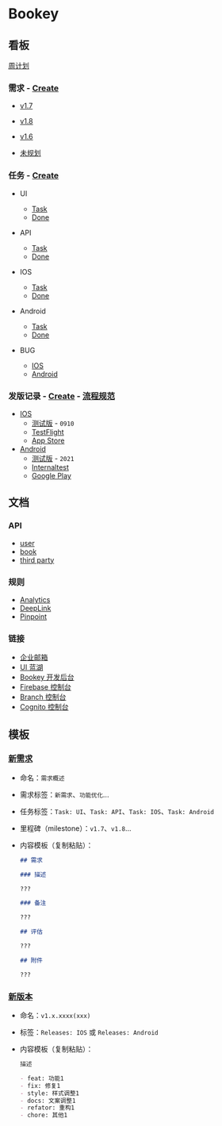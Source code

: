 # Bookey

## 看板

[周计划](https://github.com/bookey-dev/bookey.requirement/issues?q=is%3Aopen+is%3Aissue+label%3A%E5%91%A8%E8%AE%A1%E5%88%92)

### 需求 - [Create](#新需求)

- [v1.7](https://github.com/bookey-dev/bookey.requirement/projects/12)
- [v1.8](https://github.com/bookey-dev/bookey.requirement/projects/13)
- [v1.6](https://github.com/bookey-dev/bookey.requirement/projects/11)

- [未规划](https://github.com/bookey-dev/bookey.requirement/issues?q=is%3Aopen+is%3Aissue+no%3Amilestone)

### 任务 - [Create](#新任务)

- UI
  - [Task](https://github.com/bookey-dev/bookey.requirement/issues?q=is%3Aopen+is%3Aissue+label%3A%22Task%3A+UI%22+-label%3A%22Done%3A+UI%22)
  - [Done](https://github.com/bookey-dev/bookey.requirement/issues?q=is%3Aopen+is%3Aissue+label%3A%22Done%3A+UI%22)

- API
  - [Task](https://github.com/bookey-dev/bookey.requirement/issues?q=is%3Aopen+is%3Aissue+label%3A%22Task%3A+API%22+-label%3A%22Done%3A+API%22)
  - [Done](https://github.com/bookey-dev/bookey.requirement/issues?q=is%3Aopen+is%3Aissue+label%3A%22Done%3A+API%22)

- IOS
  - [Task](https://github.com/bookey-dev/bookey.requirement/issues?q=is%3Aopen+is%3Aissue+label%3A%22Task%3A+IOS%22+-label%3A%22Done%3A+IOS%22)
  - [Done](https://github.com/bookey-dev/bookey.requirement/issues?q=is%3Aopen+is%3Aissue+label%3A%22Done%3A+IOS%22)

- Android
  - [Task](https://github.com/bookey-dev/bookey.requirement/issues?q=is%3Aopen+is%3Aissue+label%3A%22Task%3A+Android%22+-label%3A%22Done%3A+Android%22)
  - [Done](https://github.com/bookey-dev/bookey.requirement/issues?q=is%3Aopen+is%3Aissue+label%3A%22Done%3A+Android%22)

- BUG
  - [IOS](https://github.com/bookey-dev/bookey.requirement/issues?q=is%3Aopen+is%3Aissue+label%3A%22Bug%3A+IOS%22)
  - [Android](https://github.com/bookey-dev/bookey.requirement/issues?q=is%3Aopen+is%3Aissue+label%3A%22Bug%3A+Android%22)

### 发版记录 - [Create](#新版本) - [流程规范](docs/process-specification.md#版本发布)

- [IOS](https://github.com/bookey-dev/bookey.requirement/issues?q=is%3Aissue+label%3AReleases%EF%BC%9AIOS)
  - [测试版](https://www.pgyer.com/o9So) - `0910`
  - [TestFlight](https://apps.apple.com/cn/app/testflight/id899247664)
  - [App Store](https://apps.apple.com/cn/app/id1490069864)
- [Android](https://github.com/bookey-dev/bookey.requirement/issues?q=is%3Aissue+label%3AReleases%EF%BC%9AAndroid+)
  - [测试版](https://www.pgyer.com/C5re) - `2021`
  - [Internaltest](https://play.google.com/apps/internaltest/4700196513230198982)
  - [Google Play](https://play.google.com/store/apps/details?id=app.bookey)

## 文档

### API

- [user](https://dev.bookey.app:8081/swagger-ui.html)
- [book](https://dev.bookey.app:8082/swagger-ui.html)
- [third party](https://dev.bookey.app:8083/swagger-ui.html)

### 规则

- [Analytics](https://github.com/bookey-dev/bookey.docs/wiki/Analytics)
- [DeepLink](https://github.com/bookey-dev/bookey.docs/wiki/DeepLink)
- [Pinpoint](https://github.com/bookey-dev/bookey.docs/wiki/Pinpoint)

### 链接

- [企业邮箱](https://exmail.qq.com/login)
- [UI 蓝湖](https://lanhuapp.com/web/#/item?tid=5a7e615e-5e48-4932-8c33-c7e5075107ea)
- [Bookey 开发后台](https://dev.bookey.app/sys/Home)
- [Firebase 控制台](https://console.firebase.google.com/project/helpful-topic-261709/overview)
- [Branch 控制台](https://dashboard.branch.io)
- [Cognito 控制台](https://us-west-2.console.aws.amazon.com/cognito/users/?region=us-west-2#)

## 模板

### [新需求](https://github.com/bookey-dev/bookey.requirement/issues/new/choose)

- 命名：`需求概述`
- 需求标签：`新需求`、`功能优化`...
- 任务标签：`Task: UI`、`Task: API`、`Task: IOS`、`Task: Android`
- 里程碑（milestone）：`v1.7`、`v1.8`...
- 内容模板（复制粘贴）：

  ```md
  ## 需求

  ### 描述

  ???

  ### 备注

  ???

  ## 评估

  ???

  ## 附件

  ???

  ```

### [新版本](https://github.com/bookey-dev/bookey.requirement/issues/new/choose)

- 命名：`v1.x.xxxx(xxx)`
- 标签：`Releases: IOS` 或 `Releases: Android`
- 内容模板（复制粘贴）：

   ```md
   描述

   - feat: 功能1
   - fix: 修复1
   - style: 样式调整1
   - docs: 文案调整1
   - refator: 重构1
   - chore: 其他1
   ```
